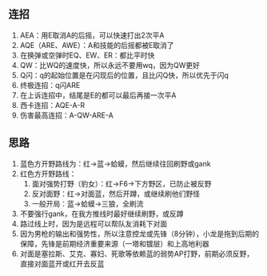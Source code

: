 ## 连招

1. AEA：用E取消A的后摇，可以快速打出2次平A
2. AQE（ARE、AWE）：A和技能的后摇都被E取消了
3. 在换弹或空弹时EQ、EW、ER：都比平时快
4. QW：比WQ的速度快，所以永远不要用wq，因为QW更好
5. Q闪：q的起始位置是在闪现后的位置，且比闪Q快，所以优先于闪q
6. 终极连招：q闪ARE
7. 在上诉连招中，结尾是E的都可以最后再接一次平A
8. 西卡连招：AQE-A-R
9. 伤害最高连招：A-QW-ARE-A





## 思路

1. 蓝色方开野路线为：红->蓝->蛤蟆，然后继续往回刷野或gank
2. 红色方开野路线：
   1. 面对强势打野（豹女）：红->F6->下方野区，已防止被反野
   2. 反对面野：红->对面蓝，然后开蹲，或继续刷他们野怪
   3. 一般开局：蓝->蛤蟆->三狼，全刷流
3. 不要强行gank，在我方推线时最好继续刷野，或反蹲
4. 路过线上时，因为是远程可以帮队友消耗下对面
5. 因为男枪的输出和强势性，所以注意控龙或先锋（8分钟），小龙是拖到后期的保障，先锋是前期经济重要来源（一塔和镀层）和上高地利器
6. 对面是塞拉斯、艾克、寡妇、死歌等依赖蓝的弱势AP打野，前期必须反野，直接对面蓝开或红开去反蓝

